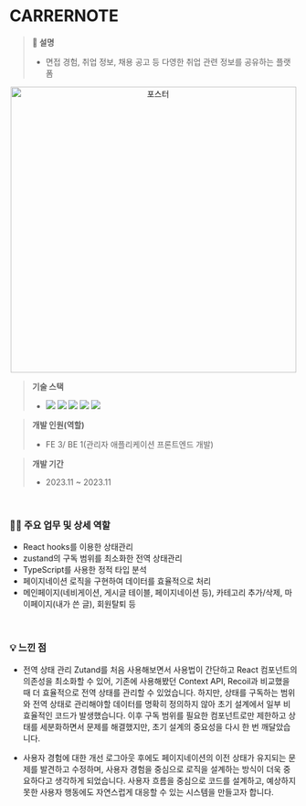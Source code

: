 # CARRERNOTE
> **📖 설명**
> - 면접 경험, 취업 정보, 채용 공고 등 다영한 취업 관련 정보를 공유하는 플랫폼

<div align="center">
  <img src="https://github.com/user-attachments/assets/d90b1b38-645f-4cea-8c8b-c8e1d55e5385" alt="포스터" width="500" />
</div>

> **기술 스택**
> - <img src="https://img.shields.io/badge/react-%2320232a.svg?style=for-the-badge&logo=react&logoColor=%2361DAFB"> <img src="https://img.shields.io/badge/typescript-%23007ACC.svg?style=for-the-badge&logo=typescript&logoColor=white"> <img src="https://img.shields.io/badge/styled--components-DB7093?style=for-the-badge&logo=styled-components&logoColor=white"> <img src="https://img.shields.io/badge/Axios-5A29E4.svg?style=for-the-badge&logo=axios&logoColor=white" /> <img src="https://img.shields.io/badge/Zustand-3578E5.svg?style=for-the-badge&logo=Zustand&logoColor=white" />

> **개발 인원(역할)**
> - FE 3/ BE 1(관리자 애플리케이션 프론트엔드 개발)

> **개발 기간**
>  - 2023.11 ~ 2023.11

<br>

### 💁‍♂️ 주요 업무 및 상세 역할
- React hooks를 이용한 상태관리
- zustand의 구독 범위를 최소화한 전역 상태관리
- TypeScript를 사용한 정적 타입 분석
- 페이지네이션 로직을 구현하여 데이터를 효율적으로 처리
- 메인페이지(네비게이션, 게시글 테이블, 페이지네이션 등), 카테고리 추가/삭제, 마이페이지(내가 쓴 글), 회원탈퇴 등

<br>

### 💡 느낀 점
- 전역 상태 관리
    Zutand를 처음 사용해보면서 사용법이 간단하고 React 컴포넌트의 의존성을 최소화할 수 있어, 기존에 사용해봤던 Context API, Recoil과 비교했을 때 더 효율적으로 전역 상태를 관리할 수 있었습니다.
    하지만, 상태를 구독하는 범위와 전역 상태로 관리해야할 데이터를 명확히 정의하지 않아 초기 설계에서 일부 비효율적인 코드가 발생했습니다. 이후 구독 범위를 필요한 컴포넌트로만 제한하고 상태를 세분화하면서 문제를 해결했지만, 초기 설계의 중요성을 다시 한 번 깨달았습니다.
    

- 사용자 경험에 대한 개선
    로그아웃 후에도 페이지네이션의 이전 상태가 유지되는 문제를 발견하고 수정하며, 사용자 경험을 중심으로 로직을 설계하는 방식이 더욱 중요하다고 생각하게 되었습니다. 사용자 흐름을 중심으로 코드를 설계하고, 예상하지 못한 사용자 행동에도 자연스럽게 대응할 수 있는 시스템을 만들고자 합니다.
 
<br>



